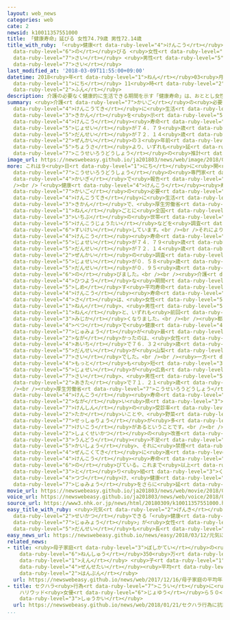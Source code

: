 ```yaml
---
layout: web_news
categories: web
cate: 2
newsid: k10011357551000
title: 「健康寿命」延びる 女性74.79歳 男性72.14歳
title_with_ruby: 「<ruby>健康<rt data-ruby-level="4">けんこう</rt></ruby><ruby>寿命<rt data-ruby-level="7">じゅみょう</rt></ruby>」<ruby>延<rt
  data-ruby-level="6">の</rt></ruby>びる <ruby>女性<rt data-ruby-level="5">じょせい</rt></ruby>74.79<ruby>歳<rt
  data-ruby-level="7">さい</rt></ruby> <ruby>男性<rt data-ruby-level="5">だんせい</rt></ruby>72.14<ruby>歳<rt
  data-ruby-level="7">さい</rt></ruby>
last_modified_at: '2018-03-09T11:55:00+09:00'
datetime: 2018<ruby>年<rt data-ruby-level="1">ねん</rt></ruby>03<ruby>月<rt data-ruby-level="1">がつ</rt></ruby>09<ruby>日<rt
  data-ruby-level="1">にち</rt></ruby> 11<ruby>時<rt data-ruby-level="2">じ</rt></ruby>55<ruby>分<rt
  data-ruby-level="2">ふん</rt></ruby>
description: 介護の必要なく健康的に生活できる期間を示す「健康寿命」は、おととし女性が７４．７９歳、男性が７２．１４歳で、前回の３年前の調査より、いずれも延びたことが厚生労働省の推計でわかりました。
summary: <ruby>介護<rt data-ruby-level="7">かいご</rt></ruby>の<ruby>必要<rt data-ruby-level="4">ひつよう</rt></ruby>なく<ruby>健康的<rt
  data-ruby-level="4">けんこうてき</rt></ruby>に<ruby>生活<rt data-ruby-level="2">せいかつ</rt></ruby>できる<ruby>期間<rt
  data-ruby-level="3">きかん</rt></ruby>を<ruby>示<rt data-ruby-level="5">しめ</rt></ruby>す「<ruby>健康<rt
  data-ruby-level="4">けんこう</rt></ruby><ruby>寿命<rt data-ruby-level="7">じゅみょう</rt></ruby>」は、おととし<ruby>女性<rt
  data-ruby-level="5">じょせい</rt></ruby>が７４．７９<ruby>歳<rt data-ruby-level="7">さい</rt></ruby>、<ruby>男性<rt
  data-ruby-level="5">だんせい</rt></ruby>が７２．１４<ruby>歳<rt data-ruby-level="7">さい</rt></ruby>で、<ruby>前回<rt
  data-ruby-level="2">ぜんかい</rt></ruby>の３<ruby>年前<rt data-ruby-level="2">ねんまえ</rt></ruby>の<ruby>調査<rt
  data-ruby-level="5">ちょうさ</rt></ruby>より、いずれも<ruby>延<rt data-ruby-level="6">の</rt></ruby>びたことが<ruby>厚生労働省<rt
  data-ruby-level="7">こうせいろうどうしょう</rt></ruby>の<ruby>推計<rt data-ruby-level="6">すいけい</rt></ruby>でわかりました。
image_url: https://newswebeasy.github.io/ja201803/news/web/image/2018/03/09/K10011357551_1803091314_1803091315_01_03.jpg
more: これは９<ruby>日<rt data-ruby-level="1">にち</rt></ruby>に<ruby>開<rt data-ruby-level="3">ひら</rt></ruby>かれた<ruby>厚生労働省<rt
  data-ruby-level="7">こうせいろうどうしょう</rt></ruby>の<ruby>専門家<rt data-ruby-level="6">せんもんか</rt></ruby><ruby>会議<rt
  data-ruby-level="4">かいぎ</rt></ruby>で<ruby>報告<rt data-ruby-level="5">ほうこく</rt></ruby>されました。<br
  /><br />「<ruby>健康<rt data-ruby-level="4">けんこう</rt></ruby><ruby>寿命<rt data-ruby-level="7">じゅみょう</rt></ruby>」は<ruby>介護<rt
  data-ruby-level="7">かいご</rt></ruby>の<ruby>必要<rt data-ruby-level="4">ひつよう</rt></ruby>がなく<ruby>健康的<rt
  data-ruby-level="4">けんこうてき</rt></ruby>に<ruby>生活<rt data-ruby-level="2">せいかつ</rt></ruby>できる<ruby>期間<rt
  data-ruby-level="3">きかん</rt></ruby>で、<ruby>厚生労働省<rt data-ruby-level="7">こうせいろうどうしょう</rt></ruby>は３<ruby>年<rt
  data-ruby-level="1">ねん</rt></ruby>ごとに<ruby>全国<rt data-ruby-level="3">ぜんこく</rt></ruby>の<ruby>一部<rt
  data-ruby-level="3">いちぶ</rt></ruby>の<ruby>世帯<rt data-ruby-level="4">せたい</rt></ruby>について<ruby>健康状態<rt
  data-ruby-level="5">けんこうじょうたい</rt></ruby>などを<ruby>調査<rt data-ruby-level="5">ちょうさ</rt></ruby>し、<ruby>推計<rt
  data-ruby-level="6">すいけい</rt></ruby>しています。<br /><br />それによりますと、おととしの<ruby>健康<rt
  data-ruby-level="4">けんこう</rt></ruby><ruby>寿命<rt data-ruby-level="7">じゅみょう</rt></ruby>は、<ruby>女性<rt
  data-ruby-level="5">じょせい</rt></ruby>が７４．７９<ruby>歳<rt data-ruby-level="7">さい</rt></ruby>、<ruby>男性<rt
  data-ruby-level="5">だんせい</rt></ruby>が７２．１４<ruby>歳<rt data-ruby-level="7">さい</rt></ruby>で、<ruby>前回<rt
  data-ruby-level="2">ぜんかい</rt></ruby>の<ruby>調査<rt data-ruby-level="5">ちょうさ</rt></ruby>より<ruby>女性<rt
  data-ruby-level="5">じょせい</rt></ruby>が０．５８<ruby>歳<rt data-ruby-level="7">さい</rt></ruby>、<ruby>男性<rt
  data-ruby-level="5">だんせい</rt></ruby>が０．９５<ruby>歳<rt data-ruby-level="7">さい</rt></ruby><ruby>延<rt
  data-ruby-level="6">の</rt></ruby>びました。<br /><br /><ruby>介護<rt data-ruby-level="7">かいご</rt></ruby>などが<ruby>必要<rt
  data-ruby-level="4">ひつよう</rt></ruby>な<ruby>期間<rt data-ruby-level="3">きかん</rt></ruby>を<ruby>示<rt
  data-ruby-level="5">しめ</rt></ruby>す<ruby>平均寿命<rt data-ruby-level="7">へいきんじゅみょう</rt></ruby>と<ruby>健康<rt
  data-ruby-level="4">けんこう</rt></ruby><ruby>寿命<rt data-ruby-level="7">じゅみょう</rt></ruby>の<ruby>差<rt
  data-ruby-level="4">さ</rt></ruby>は、<ruby>女性<rt data-ruby-level="5">じょせい</rt></ruby>が１２．３５<ruby>年<rt
  data-ruby-level="1">ねん</rt></ruby>、<ruby>男性<rt data-ruby-level="5">だんせい</rt></ruby>が８．８４<ruby>年<rt
  data-ruby-level="1">ねん</rt></ruby>と、いずれも<ruby>前回<rt data-ruby-level="2">ぜんかい</rt></ruby>より<ruby>短<rt
  data-ruby-level="3">みじか</rt></ruby>くなりました。<br /><br /><ruby>都道府県<rt data-ruby-level="4">とどうふけん</rt></ruby><ruby>別<rt
  data-ruby-level="4">べつ</rt></ruby>で<ruby>健康<rt data-ruby-level="4">けんこう</rt></ruby><ruby>寿命<rt
  data-ruby-level="7">じゅみょう</rt></ruby>が<ruby>最<rt data-ruby-level="4">もっと</rt></ruby>も<ruby>長<rt
  data-ruby-level="2">なが</rt></ruby>かったのは、<ruby>女性<rt data-ruby-level="5">じょせい</rt></ruby>が<ruby>愛知<rt
  data-ruby-level="4">あいち</rt></ruby>で７６．３２<ruby>歳<rt data-ruby-level="7">さい</rt></ruby>、<ruby>男性<rt
  data-ruby-level="5">だんせい</rt></ruby>が<ruby>山梨<rt data-ruby-level="7">やまなし</rt></ruby>で７３．２１<ruby>歳<rt
  data-ruby-level="7">さい</rt></ruby>でした。<br /><br /><ruby>一方<rt data-ruby-level="2">いっぽう</rt></ruby>、<ruby>最<rt
  data-ruby-level="4">もっと</rt></ruby>も<ruby>短<rt data-ruby-level="3">みじか</rt></ruby>かったのは、<ruby>女性<rt
  data-ruby-level="5">じょせい</rt></ruby>が<ruby>広島<rt data-ruby-level="3">ひろしま</rt></ruby>で７３．６２<ruby>歳<rt
  data-ruby-level="7">さい</rt></ruby>、<ruby>男性<rt data-ruby-level="5">だんせい</rt></ruby>が<ruby>秋田<rt
  data-ruby-level="2">あきた</rt></ruby>で７１．２１<ruby>歳<rt data-ruby-level="7">さい</rt></ruby>でした。<br
  /><br /><ruby>厚生労働省<rt data-ruby-level="7">こうせいろうどうしょう</rt></ruby>によりますと、<ruby>健康<rt
  data-ruby-level="4">けんこう</rt></ruby><ruby>寿命<rt data-ruby-level="7">じゅみょう</rt></ruby>が<ruby>長<rt
  data-ruby-level="2">なが</rt></ruby>い<ruby>県<rt data-ruby-level="3">けん</rt></ruby>は、がん<ruby>検診<rt
  data-ruby-level="7">けんしん</rt></ruby>の<ruby>受診率<rt data-ruby-level="7">じゅしんりつ</rt></ruby>が<ruby>高<rt
  data-ruby-level="2">たか</rt></ruby>いことや、<ruby>野菜<rt data-ruby-level="4">やさい</rt></ruby>の<ruby>摂取量<rt
  data-ruby-level="7">せっしゅりょう</rt></ruby>が<ruby>多<rt data-ruby-level="2">おお</rt></ruby>い<ruby>傾向<rt
  data-ruby-level="7">けいこう</rt></ruby>があるということです。<br /><br /><ruby>厚生労働省<rt data-ruby-level="7">こうせいろうどうしょう</rt></ruby>は「<ruby>食生活<rt
  data-ruby-level="2">しょくせいかつ</rt></ruby>の<ruby>改善<rt data-ruby-level="6">かいぜん</rt></ruby>や<ruby>運動<rt
  data-ruby-level="3">うんどう</rt></ruby><ruby>不足<rt data-ruby-level="4">ぶそく</rt></ruby>の<ruby>解消<rt
  data-ruby-level="5">かいしょう</rt></ruby>、それに<ruby>禁煙<rt data-ruby-level="7">きんえん</rt></ruby>などが<ruby>全国的<rt
  data-ruby-level="4">ぜんこくてき</rt></ruby>に<ruby>進<rt data-ruby-level="3">すす</rt></ruby>み、<ruby>健康<rt
  data-ruby-level="4">けんこう</rt></ruby><ruby>寿命<rt data-ruby-level="7">じゅみょう</rt></ruby>が<ruby>延<rt
  data-ruby-level="6">の</rt></ruby>びている。これまで<ruby>以上<rt data-ruby-level="4">いじょう</rt></ruby>に<ruby>取<rt
  data-ruby-level="3">と</rt></ruby>り<ruby>組<rt data-ruby-level="3">く</rt></ruby>みを<ruby>続<rt
  data-ruby-level="4">つづ</rt></ruby>け、<ruby>健康<rt data-ruby-level="4">けんこう</rt></ruby><ruby>寿命<rt
  data-ruby-level="7">じゅみょう</rt></ruby>をさらに<ruby>延<rt data-ruby-level="6">の</rt></ruby>ばしたい」としています。
movie_url: https://newswebeasy.github.io/ja201803/news/web/movie/2018/03/09/k10011357551_201803091314_201803091314.mp4
voice_url: https://newswebeasy.github.io/ja201803/news/web/voice/2018/03/09/k10011357551_201803091314_201803091314.mp3
source_url: https://www3.nhk.or.jp/news/html/20180309/k10011357551000.html
easy_title_with_ruby: <ruby>元気<rt data-ruby-level="2">げんき</rt></ruby>に<ruby>生活<rt
  data-ruby-level="2">せいかつ</rt></ruby>できる「<ruby>健康<rt data-ruby-level="4">けんこう</rt></ruby><ruby>寿命<rt
  data-ruby-level="7">じゅみょう</rt></ruby>」が<ruby>女性<rt data-ruby-level="5">じょせい</rt></ruby>も<ruby>男性<rt
  data-ruby-level="5">だんせい</rt></ruby>も<ruby>長<rt data-ruby-level="2">なが</rt></ruby>くなる
easy_news_url: https://newswebeasy.github.io/news/easy/2018/03/12/元気に生活できる健康寿命が女性も男性も長くなる
related_news:
- title: <ruby>母子家庭<rt data-ruby-level="3">ぼしかてい</rt></ruby>の<ruby>平均<rt data-ruby-level="5">へいきん</rt></ruby><ruby>年収<rt
    data-ruby-level="6">ねんしゅう</rt></ruby>350<ruby>万<rt data-ruby-level="2">まん</rt></ruby><ruby>円<rt
    data-ruby-level="1">えん</rt></ruby> <ruby>子<rt data-ruby-level="1">こ</rt></ruby>どもいる<ruby>全世帯<rt
    data-ruby-level="4">ぜんせたい</rt></ruby><ruby>平均<rt data-ruby-level="5">へいきん</rt></ruby>の<ruby>半分<rt
    data-ruby-level="2">はんぶん</rt></ruby>
  url: https://newswebeasy.github.io/news/web/2017/12/16/母子家庭の平均年収350万円-子どもいる全世帯平均の半分
- title: セクハラ<ruby>行為<rt data-ruby-level="7">こうい</rt></ruby>に<ruby>抗議<rt data-ruby-level="7">こうぎ</rt></ruby>
    ハリウッド<ruby>女優<rt data-ruby-level="6">じょゆう</rt></ruby>ら５０<ruby>万人<rt data-ruby-level="2">まんにん</rt></ruby>がデモや<ruby>集会<rt
    data-ruby-level="3">しゅうかい</rt></ruby>
  url: https://newswebeasy.github.io/news/web/2018/01/21/セクハラ行為に抗議-ハリウッド女優ら50万人がデモや集会
...
```

